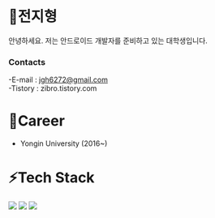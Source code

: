 # 🌱전지형
안녕하세요.
저는 안드로이드 개발자를 준비하고 있는 대학생입니다.

### Contacts
  -E-mail  : jgh6272@gmail.com </br>
  -Tistory : zibro.tistory.com

# 👯Career
  - Yongin University (2016~)

# ⚡Tech Stack
  <img src="https://img.shields.io/badge/Android-3DDC84?style=flat-square&logo=Android&logoColor=white"/> <img src="https://img.shields.io/badge/Java-FF5722?style=flat-square&logo=Java&logoColor=white"/> <img src="https://img.shields.io/badge/MySQL-4479A1?style=flat-square&logo=MySQL&logoColor=white"/>

<!-- 아이콘 주석
- 🔭 I’m currently working on ...
- 🌱 I’m currently learning ...
- 👯 I’m looking to collaborate on ...
- 🤔 I’m looking for help with ...
- 💬 Ask me about ...
- 📫 How to reach me: ...
- 😄 Pronouns: ...
- ⚡ Fun fact: ...
-->
